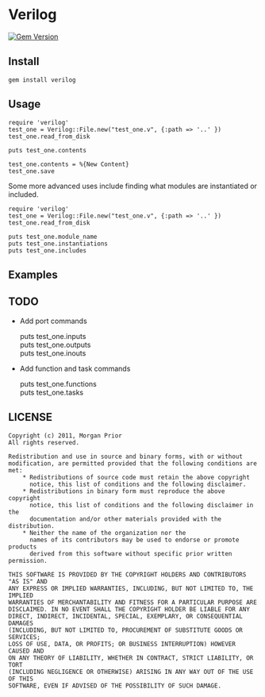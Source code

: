 Verilog
=======

[![Gem Version](https://badge.fury.io/rb/verilog.png)](http://badge.fury.io/rb/verilog)

Install
-------

    gem install verilog

Usage
-----

    require 'verilog'
    test_one = Verilog::File.new("test_one.v", {:path => '..' })
    test_one.read_from_disk

    puts test_one.contents

    test_one.contents = %{New Content}
    test_one.save

Some more advanced uses include finding what modules are instantiated or included.

    require 'verilog'
    test_one = Verilog::File.new("test_one.v", {:path => '..' })
    test_one.read_from_disk
    
    puts test_one.module_name
    puts test_one.instantiations
    puts test_one.includes

Examples
--------

    
TODO
----

* Add port commands 
     
    puts test_one.inputs  
    puts test_one.outputs  
    puts test_one.inouts  

* Add function and task commands     

    puts test_one.functions  
    puts test_one.tasks

LICENSE
-------

    Copyright (c) 2011, Morgan Prior
    All rights reserved.
    
    Redistribution and use in source and binary forms, with or without
    modification, are permitted provided that the following conditions are met:
        * Redistributions of source code must retain the above copyright
          notice, this list of conditions and the following disclaimer.
        * Redistributions in binary form must reproduce the above copyright
          notice, this list of conditions and the following disclaimer in the
          documentation and/or other materials provided with the distribution.
        * Neither the name of the organization nor the
          names of its contributors may be used to endorse or promote products
          derived from this software without specific prior written permission.

    THIS SOFTWARE IS PROVIDED BY THE COPYRIGHT HOLDERS AND CONTRIBUTORS "AS IS" AND
    ANY EXPRESS OR IMPLIED WARRANTIES, INCLUDING, BUT NOT LIMITED TO, THE IMPLIED
    WARRANTIES OF MERCHANTABILITY AND FITNESS FOR A PARTICULAR PURPOSE ARE
    DISCLAIMED. IN NO EVENT SHALL THE COPYRIGHT HOLDER BE LIABLE FOR ANY
    DIRECT, INDIRECT, INCIDENTAL, SPECIAL, EXEMPLARY, OR CONSEQUENTIAL DAMAGES
    (INCLUDING, BUT NOT LIMITED TO, PROCUREMENT OF SUBSTITUTE GOODS OR SERVICES;
    LOSS OF USE, DATA, OR PROFITS; OR BUSINESS INTERRUPTION) HOWEVER CAUSED AND
    ON ANY THEORY OF LIABILITY, WHETHER IN CONTRACT, STRICT LIABILITY, OR TORT
    (INCLUDING NEGLIGENCE OR OTHERWISE) ARISING IN ANY WAY OUT OF THE USE OF THIS
    SOFTWARE, EVEN IF ADVISED OF THE POSSIBILITY OF SUCH DAMAGE.
